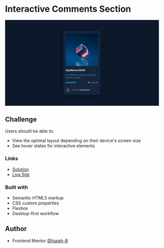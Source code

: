 # Interactive Comments Section

![](/images/screenshot.png)


## Challenge

Users should be able to:

- View the optimal layout depending on their device's screen size
- See hover states for interactive elements

### Links

- [Solution]()
- [Live Site](https://nft-card-component-frontend-mentor.netlify.app/)

### Built with

- Semantic HTML5 markup
- CSS custom properties
- Flexbox
- Desktop-first workflow

## Author

- Frontend Mentor [@Isaiah-B](https://www.frontendmentor.io/profile/Isaiah-B)
